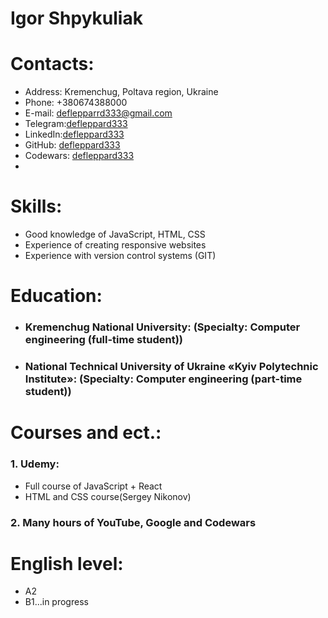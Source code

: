 # Igor Shpykuliak

# Contacts:
  - Address: Kremenchug, Poltava region, Ukraine
  - Phone: +380674388000
  - E-mail: deflepparrd333@gmail.com
  - Telegram:[defleppard333](https://t.me/defleppard333 "Telegram")
  - LinkedIn:[defleppard333](https://linkedin.com/in/deflepparrd333 "LinkedIn")
  - GitHub: [defleppard333](https://github.com/DefLeppard333 "GitHub")
  - Codewars: [defleppard333](https://www.codewars.com/users/defleppard "Codewars")
  - 
# Skills:
  -	Good knowledge of JavaScript, HTML, CSS
  -	Experience of creating responsive websites
  -	Experience with version control systems (GIT)

# Education:
  - ### Kremenchug National University: (Specialty: Computer engineering (full-time student))
  - ### National Technical University of  Ukraine «Kyiv Polytechnic Institute»: (Specialty: Computer engineering (part-time student))

# Courses and ect.:
### 1. Udemy:
 - Full course of JavaScript + React
 - HTML and CSS course(Sergey Nikonov)
### 2. Many hours of YouTube, Google and Codewars
# English level:
  - A2
  - B1...in progress
